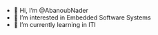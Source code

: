 - 👋 Hi, I’m @AbanoubNader
- 👀 I’m interested in Embedded Software Systems
- 🌱 I’m currently learning in ITI


